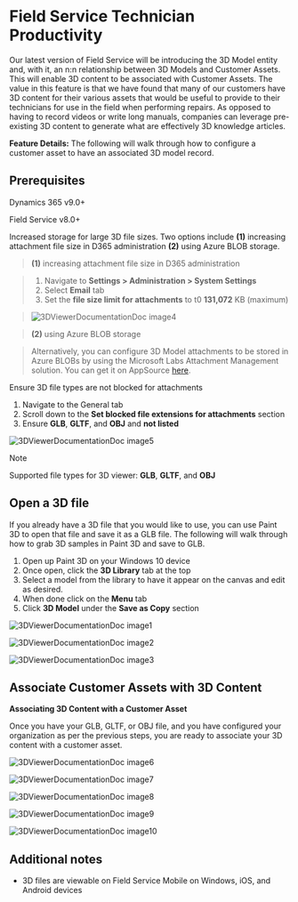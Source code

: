 # Field Service Technician Productivity

Our latest version of Field Service will be introducing the 3D Model entity and, with it, an n:n relationship between 3D Models and Customer Assets. This will enable 3D content to be associated with Customer Assets. The value in this feature is that we have found that many of our customers have 3D content for their various assets that would be useful to provide to their technicians for use in the field when performing repairs. As opposed to having to record videos or write long manuals, companies can leverage pre-existing 3D content to generate what are effectively 3D knowledge articles.


**Feature Details:** The following will walk through how to configure a customer asset to have an associated 3D model record.

## Prerequisites

Dynamics 365 v9.0+ 

Field Service v8.0+

Increased storage for large 3D file sizes. Two options include **(1)** increasing attachment file size in D365 administration **(2)** using Azure BLOB storage.

> **(1)** increasing attachment file size in D365 administration

> 1. Navigate to **Settings > Administration > System Settings**
> 2. Select **Email** tab
> 3. Set the **file size limit for attachments** to t0 **131,072** KB (maximum)

> ![3DViewerDocumentationDoc image4](media/3DViewerDocumentationDoc-image4.png)

> **(2)** using Azure BLOB storage

> Alternatively, you can configure 3D Model attachments to be stored in Azure BLOBs by using the Microsoft Labs Attachment Management solution. You can get it on AppSource [here](https://appsource.microsoft.com/en-us/product/dynamics-365/microsoft_labs.96257e65-dbbe-43db-b775-77cf1609530c?tab=Overview). 

Ensure 3D file types are not blocked for attachments

1. Navigate to the General tab
2. Scroll down to the **Set blocked file extensions for attachments** section
3. Ensure **GLB**, **GLTF**, and **OBJ** and **not listed**


![3DViewerDocumentationDoc image5](media/3DViewerDocumentationDoc-image5.png) 

> [!Note]
> Supported file types for 3D viewer: **GLB**, **GLTF**, and **OBJ**

## Open a 3D file

 If you already have a 3D file that you would like to use, you can use Paint 3D to open that file and save it as a GLB file. The following will walk through how to grab 3D samples in Paint 3D and save to GLB.

 1. Open up Paint 3D on your Windows 10 device
 2. Once open, click the **3D Library** tab at the top
 3. Select a model from the library to have it appear on the canvas and edit as desired.
 4. When done click on the **Menu** tab
 5. Click **3D Model** under the **Save as Copy** section

![3DViewerDocumentationDoc image1](media/3DViewerDocumentationDoc-image1.png)  

![3DViewerDocumentationDoc image2](media/3DViewerDocumentationDoc-image2.png)  

![3DViewerDocumentationDoc image3](media/3DViewerDocumentationDoc-image3.png)  

 

## Associate Customer Assets with 3D Content
**Associating 3D Content with a Customer Asset**

Once you have your GLB, GLTF, or OBJ file, and you have configured your organization as per the previous steps, you are ready to associate your 3D content with a customer asset.

![3DViewerDocumentationDoc image6](media/3DViewerDocumentationDoc-image6.png)  

![3DViewerDocumentationDoc image7](media/3DViewerDocumentationDoc-image7.png)  

![3DViewerDocumentationDoc image8](media/3DViewerDocumentationDoc-image8.png)  

![3DViewerDocumentationDoc image9](media/3DViewerDocumentationDoc-image9.png)  

![3DViewerDocumentationDoc image10](media/3DViewerDocumentationDoc-image10.png)

## Additional notes
- 3D files are viewable on Field Service Mobile on Windows, iOS, and Android devices
